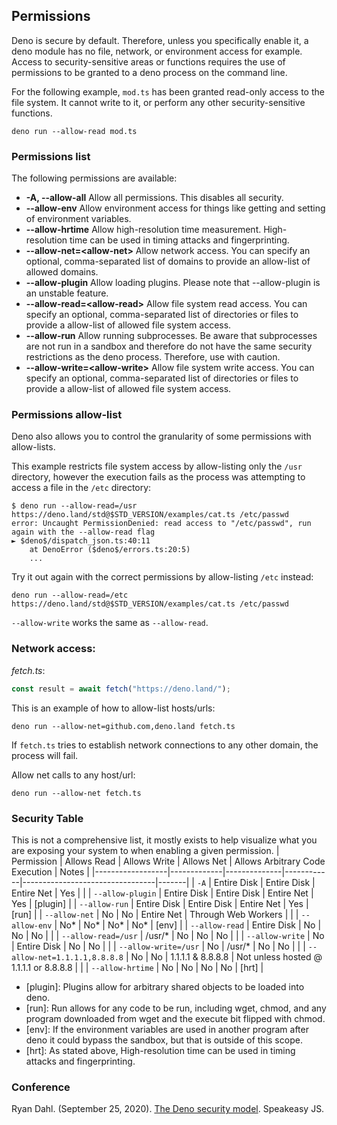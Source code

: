 ## Permissions

Deno is secure by default. Therefore, unless you specifically enable it, a deno
module has no file, network, or environment access for example. Access to
security-sensitive areas or functions requires the use of permissions to be
granted to a deno process on the command line.

For the following example, `mod.ts` has been granted read-only access to the
file system. It cannot write to it, or perform any other security-sensitive
functions.

```shell
deno run --allow-read mod.ts
```

### Permissions list

The following permissions are available:

- **-A, --allow-all** Allow all permissions. This disables all security.
- **--allow-env** Allow environment access for things like getting and setting
  of environment variables.
- **--allow-hrtime** Allow high-resolution time measurement. High-resolution
  time can be used in timing attacks and fingerprinting.
- **--allow-net=\<allow-net\>** Allow network access. You can specify an
  optional, comma-separated list of domains to provide an allow-list of allowed
  domains.
- **--allow-plugin** Allow loading plugins. Please note that --allow-plugin is
  an unstable feature.
- **--allow-read=\<allow-read\>** Allow file system read access. You can specify
  an optional, comma-separated list of directories or files to provide a
  allow-list of allowed file system access.
- **--allow-run** Allow running subprocesses. Be aware that subprocesses are not
  run in a sandbox and therefore do not have the same security restrictions as
  the deno process. Therefore, use with caution.
- **--allow-write=\<allow-write\>** Allow file system write access. You can
  specify an optional, comma-separated list of directories or files to provide a
  allow-list of allowed file system access.

### Permissions allow-list

Deno also allows you to control the granularity of some permissions with
allow-lists.

This example restricts file system access by allow-listing only the `/usr`
directory, however the execution fails as the process was attempting to access a
file in the `/etc` directory:

```shell
$ deno run --allow-read=/usr https://deno.land/std@$STD_VERSION/examples/cat.ts /etc/passwd
error: Uncaught PermissionDenied: read access to "/etc/passwd", run again with the --allow-read flag
► $deno$/dispatch_json.ts:40:11
    at DenoError ($deno$/errors.ts:20:5)
    ...
```

Try it out again with the correct permissions by allow-listing `/etc` instead:

```shell
deno run --allow-read=/etc https://deno.land/std@$STD_VERSION/examples/cat.ts /etc/passwd
```

`--allow-write` works the same as `--allow-read`.

### Network access:

_fetch.ts_:

```ts
const result = await fetch("https://deno.land/");
```

This is an example of how to allow-list hosts/urls:

```shell
deno run --allow-net=github.com,deno.land fetch.ts
```

If `fetch.ts` tries to establish network connections to any other domain, the
process will fail.

Allow net calls to any host/url:

```shell
deno run --allow-net fetch.ts
```

### Security Table
This is not a comprehensive list, it mostly exists to help visualize what you are exposing your system to when enabling a given permission.
| Permission       | Allows Read | Allows Write | Allows Net | Allows Arbitrary Code Execution | Notes |
|------------------|-------------|--------------|------------|---------------------------------|-------|
| `-A`             | Entire Disk | Entire Disk  | Entire Net | Yes                             |       |
| `--allow-plugin` | Entire Disk | Entire Disk  | Entire Net | Yes                             | [plugin] |
| `--allow-run`    | Entire Disk | Entire Disk  | Entire Net | Yes                             | [run] |
| `--allow-net`    | No          | No           | Entire Net | Through Web Workers             |       |
| `--allow-env`    | No*         | No*          | No*        | No*                             | [env] |
| `--allow-read`   | Entire Disk | No           | No         | No                              |       |
| `--allow-read=/usr`   | /usr/* | No           | No         | No                              |       |
| `--allow-write`  | No          | Entire Disk  | No         | No                              |       |
| `--allow-write=/usr` | No      | /usr/*       | No         | No                              |       |
| `--allow-net=1.1.1.1,8.8.8.8` | No | No | 1.1.1.1 & 8.8.8.8 | Not unless hosted @ 1.1.1.1 or 8.8.8.8 |  |
| `--allow-hrtime` | No          | No           | No         | No                              | [hrt] |

* [plugin]: Plugins allow for arbitrary shared objects to be loaded into deno.  
* [run]: Run allows for any code to be run, including wget, chmod, and any program downloaded from wget and the execute bit flipped with chmod.  
* [env]: If the environment variables are used in another program after deno it could bypass the sandbox, but that is outside of this scope.  
* [hrt]: As stated above, High-resolution
  time can be used in timing attacks and fingerprinting.

### Conference

Ryan Dahl. (September 25, 2020).
[The Deno security model](https://www.youtube.com/watch?v=r5F6dekUmdE#t=34m57).
Speakeasy JS.
